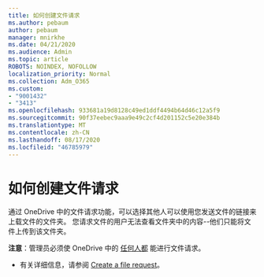 ```yaml
---
title: 如何创建文件请求
ms.author: pebaum
author: pebaum
manager: mnirkhe
ms.date: 04/21/2020
ms.audience: Admin
ms.topic: article
ROBOTS: NOINDEX, NOFOLLOW
localization_priority: Normal
ms.collection: Adm_O365
ms.custom:
- "9001432"
- "3413"
ms.openlocfilehash: 933681a19d8128c49ed1ddf4494b64d46c12a5f9
ms.sourcegitcommit: 90f37eebec9aaa9e49c2cf4d201152c5e20e384b
ms.translationtype: MT
ms.contentlocale: zh-CN
ms.lasthandoff: 08/17/2020
ms.locfileid: "46785979"
---
```

# <a name="how-to-create-a-file-request"></a>如何创建文件请求

通过 OneDrive 中的文件请求功能，可以选择其他人可以使用您发送文件的链接来上载文件的文件夹。 您请求文件的用户无法查看文件夹中的内容--他们只能将文件上传到该文件夹。

**注意**：管理员必须使 OneDrive 中的 [任何人都](https://docs.microsoft.com/sharepoint/turn-external-sharing-on-or-off) 能进行文件请求。

- 有关详细信息，请参阅 [Create a file request](https://support.office.com/article/create-a-file-request-f54aa7f8-2589-4421-b351-d415fc3b83af)。
